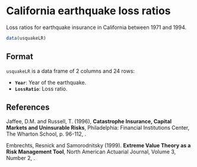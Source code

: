 # California earthquake loss ratios

Loss ratios for earthquake insurance in California between 1971 and 1994.

```r
data(usquakeLR)
```

## Format

`usquakeLR` is a data frame of 2 columns and 24 rows:

- **`Year`**: Year of the earthquake.
- **`LossRatio`**: Loss ratio.

## References

Jaffee, D.M. and Russell, T. (1996), **Catastrophe Insurance, Capital Markets and Uninsurable Risks**, Philadelphia: Financial Institutions Center, The Wharton School, p. 96-112, .

Embrechts, Resnick and Samorodnitsky (1999). **Extreme Value Theory as a Risk Management Tool**, North American Actuarial Journal, Volume 3, Number 2, .
